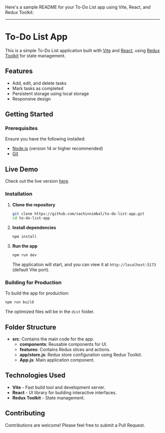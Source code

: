 Here's a sample README for your To-Do List app using Vite, React, and Redux Toolkit:

---

# To-Do List App

This is a simple To-Do List application built with [Vite](https://vitejs.dev/) and [React](https://reactjs.org/), using [Redux Toolkit](https://redux-toolkit.js.org/) for state management.

## Features

- Add, edit, and delete tasks
- Mark tasks as completed
- Persistent storage using local storage
- Responsive design

## Getting Started

### Prerequisites

Ensure you have the following installed:

- [Node.js](https://nodejs.org/) (version 14 or higher recommended)
- [Git](https://git-scm.com/)

## Live Demo
Check out the live version [here](https://to-do-list-app-fbcb19.netlify.app/).

### Installation

1. **Clone the repository**

   ```bash
   git clone https://github.com/sachinnimbal/to-do-list-app.git
   cd to-do-list-app
   ```

2. **Install dependencies**

   ```bash
   npm install
   ```

3. **Run the app**

   ```bash
   npm run dev
   ```

   The application will start, and you can view it at `http://localhost:5173` (default Vite port).

### Building for Production

To build the app for production:

```bash
npm run build
```

The optimized files will be in the `dist` folder.

## Folder Structure

- **src**: Contains the main code for the app.
  - **components**: Reusable components for UI.
  - **features**: Contains Redux slices and actions.
  - **app/store.js**: Redux store configuration using Redux Toolkit.
  - **App.js**: Main application component.

## Technologies Used

- **Vite** - Fast build tool and development server.
- **React** - UI library for building interactive interfaces.
- **Redux Toolkit** - State management.

## Contributing

Contributions are welcome! Please feel free to submit a Pull Request.
